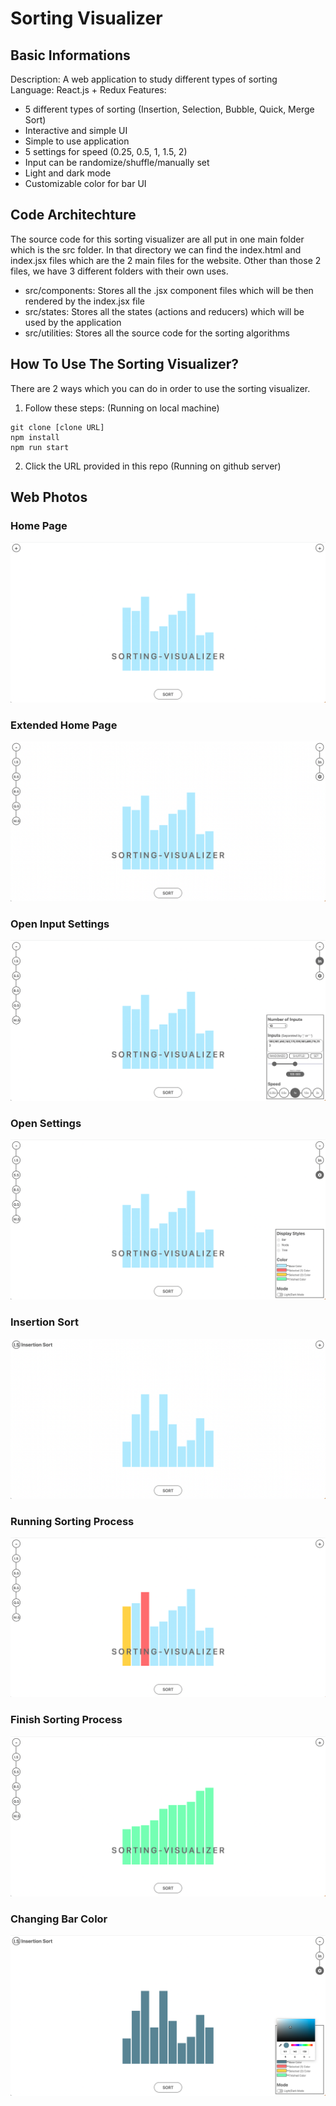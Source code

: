 # Sorting Visualizer
  
## Basic Informations  
Description: A web application to study different types of sorting  
Language: React.js + Redux
Features:  
- 5 different types of sorting (Insertion, Selection, Bubble, Quick, Merge Sort)
- Interactive and simple UI
- Simple to use application
- 5 settings for speed (0.25, 0.5, 1, 1.5, 2)
- Input can be randomize/shuffle/manually set
- Light and dark mode
- Customizable color for bar UI

## Code Architechture
The source code for this sorting visualizer are all put in one main folder which is the src folder. In that directory we can find the index.html and index.jsx files which are the 2 main files for the website. Other than those 2 files, we have 3 different folders with their own uses.  
- src/components: Stores all the .jsx component files which will be then rendered by the index.jsx file
- src/states: Stores all the states (actions and reducers) which will be used by the application
- src/utilities: Stores all the source code for the sorting algorithms

## How To Use The Sorting Visualizer?
There are 2 ways which you can do in order to use the sorting visualizer.
1. Follow these steps: (Running on local machine)
```
git clone [clone URL]
npm install
npm run start
```
2. Click the URL provided in this repo (Running on github server)

## Web Photos
### Home Page
![Home Page](/Images/home.png)  
### Extended Home Page
![Extended Home Page](/Images/home_full_ui.png)  
### Open Input Settings
![Open Input Settings](/Images/input.png)  
### Open Settings
![Open Settings](/Images/settings.png)  
### Insertion Sort
![Insertion Sort](/Images/insertion_sort.png)  
### Running Sorting Process
![Running Sorting Process](/Images/running.png)  
### Finish Sorting Process
![Finish Sorting Process](/Images/finsh.png)  
### Changing Bar Color
![Changing Bar Color](/Images/change_color.png)  
